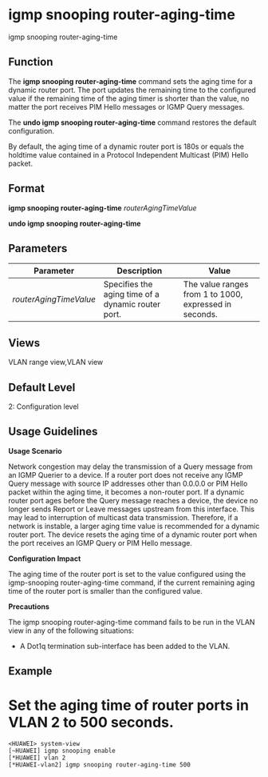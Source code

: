 igmp snooping router-aging-time
===============================

igmp snooping router-aging-time

Function
--------



The **igmp snooping router-aging-time** command sets the aging time for a dynamic router port. The port updates the remaining time to the configured value if the remaining time of the aging timer is shorter than the value, no matter the port receives PIM Hello messages or IGMP Query messages.

The **undo igmp snooping router-aging-time** command restores the default configuration.



By default, the aging time of a dynamic router port is 180s or equals the holdtime value contained in a Protocol Independent Multicast (PIM) Hello packet.


Format
------

**igmp snooping router-aging-time** *routerAgingTimeValue*

**undo igmp snooping router-aging-time**


Parameters
----------

| Parameter | Description | Value |
| --- | --- | --- |
| *routerAgingTimeValue* | Specifies the aging time of a dynamic router port. | The value ranges from 1 to 1000, expressed in seconds. |



Views
-----

VLAN range view,VLAN view


Default Level
-------------

2: Configuration level


Usage Guidelines
----------------

**Usage Scenario**

Network congestion may delay the transmission of a Query message from an IGMP Querier to a device. If a router port does not receive any IGMP Query message with source IP addresses other than 0.0.0.0 or PIM Hello packet within the aging time, it becomes a non-router port. If a dynamic router port ages before the Query message reaches a device, the device no longer sends Report or Leave messages upstream from this interface. This may lead to interruption of multicast data transmission. Therefore, if a network is instable, a larger aging time value is recommended for a dynamic router port. The device resets the aging time of a dynamic router port when the port receives an IGMP Query or PIM Hello message.

**Configuration Impact**

The aging time of the router port is set to the value configured using the igmp-snooping router-aging-time command, if the current remaining aging time of the router port is smaller than the configured value.

**Precautions**

The igmp snooping router-aging-time command fails to be run in the VLAN view in any of the following situations:

* A Dot1q termination sub-interface has been added to the VLAN.

Example
-------

# Set the aging time of router ports in VLAN 2 to 500 seconds.
```
<HUAWEI> system-view
[~HUAWEI] igmp snooping enable
[*HUAWEI] vlan 2
[*HUAWEI-vlan2] igmp snooping router-aging-time 500

```